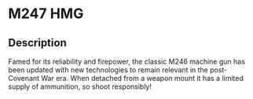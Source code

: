 # M247 HMG

## Description

Famed for its reliability and firepower, the classic M246 machine gun has been updated with new technologies to remain relevant in the post-Covenant War era. When detached from a weapon mount it has a limited supply of ammunition, so shoot responsibly!
